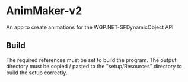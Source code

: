 # AnimMaker-v2

An app to create animations for the WGP.NET-SFDynamicObject API

## Build

The required references must be set to build the program. The output directory must be copied / pasted to the "setup/Resources" directory to build the setup correctly.
